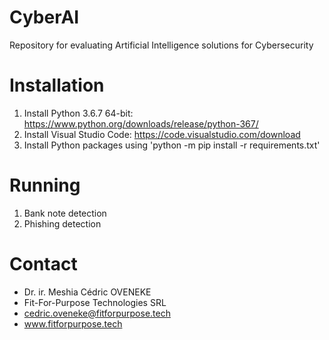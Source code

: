 # CyberAI
Repository for evaluating Artificial Intelligence solutions for Cybersecurity

Installation
============

1) Install Python 3.6.7 64-bit: https://www.python.org/downloads/release/python-367/
2) Install Visual Studio Code: https://code.visualstudio.com/download 
3) Install Python packages using 'python -m pip install -r requirements.txt'

Running
=======
1) Bank note detection
2) Phishing detection

Contact
=======

- Dr. ir. Meshia Cédric OVENEKE
- Fit-For-Purpose Technologies SRL
- cedric.oveneke@fitforpurpose.tech 
- www.fitforpurpose.tech 
